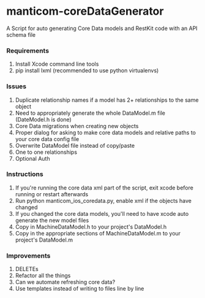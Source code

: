 manticom-coreDataGenerator
==========================

A Script for auto generating Core Data models and RestKit code with an API schema file

### Requirements

1. Install Xcode command line tools
2. pip install lxml (recommended to use python virtualenvs)

### Issues

1. Duplicate relationship names if a model has 2+ relationships to the same object
2. Need to appropriately generate the whole DataModel.m file (DateModel.h is done)
3. Core Data migrations when creating new objects
4. Proper dialog for asking to make core data models and relative paths to your core data config file
5. Overwrite DataModel file instead of copy/paste
6. One to one relationships
7. Optional Auth

### Instructions

1. If you're running the core data xml part of the script, exit xcode before running or restart afterwards
2. Run python manticom_ios_coredata.py, enable xml if the objects have changed
3. If you changed the core data models, you'll need to have xcode auto generate the new model files
4. Copy in MachineDataModel.h to your project's DataModel.h
5. Copy in the appropriate sections of MachineDataModel.m to your project's DataModel.m

### Improvements

1. DELETEs
2. Refactor all the things
3. Can we automate refreshing core data?
4. Use templates instead of writing to files line by line